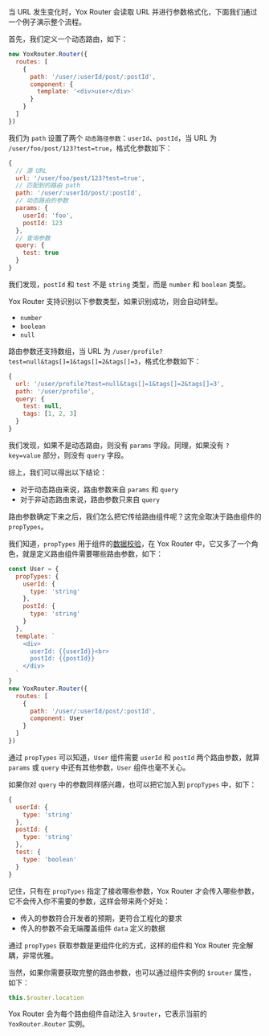 当 URL 发生变化时，Yox Router 会读取 URL 并进行参数格式化，下面我们通过一个例子演示整个流程。

首先，我们定义一个动态路由，如下：

```js
new YoxRouter.Router({
  routes: [
    {
      path: '/user/:userId/post/:postId',
      component: {
        template: '<div>user</div>'
      }
    }
  ]
})
```

我们为 `path` 设置了两个 `动态路径参数`：`userId`、`postId`，当 URL 为 `/user/foo/post/123?test=true`，格式化参数如下：

```js
{
  // 源 URL
  url: '/user/foo/post/123?test=true',
  // 匹配到的路由 path
  path: '/user/:userId/post/:postId',
  // 动态路由的参数
  params: {
    userId: 'foo',
    postId: 123
  },
  // 查询参数
  query: {
    test: true
  }
}
```

我们发现，`postId` 和 `test` 不是 `string` 类型，而是 `number` 和 `boolean` 类型。

Yox Router 支持识别以下参数类型，如果识别成功，则会自动转型。

* `number`
* `boolean`
* `null`

路由参数还支持数组，当 URL 为 `/user/profile?test=null&tags[]=1&tags[]=2&tags[]=3`，格式化参数如下：

```js
{
  url: '/user/profile?test=null&tags[]=1&tags[]=2&tags[]=3',
  path: '/user/profile',
  query: {
    test: null,
    tags: [1, 2, 3]
  }
}
```

我们发现，如果不是动态路由，则没有 `params` 字段。同理，如果没有 `?key=value` 部分，则没有 `query` 字段。

综上，我们可以得出以下结论：

* 对于动态路由来说，路由参数来自 `params` 和 `query`
* 对于非动态路由来说，路由参数只来自 `query`

路由参数确定下来之后，我们怎么把它传给路由组件呢？这完全取决于路由组件的 `propTypes`。

我们知道，`propTypes` 用于组件的[数据校验](https://yoxjs.github.io/yox/#/component?id=%e6%95%b0%e6%8d%ae%e6%a0%a1%e9%aa%8c)，在 Yox Router 中，它又多了一个角色，就是定义路由组件需要哪些路由参数，如下：

```js
const User = {
  propTypes: {
    userId: {
      type: 'string'
    },
    postId: {
      type: 'string'
    }
  },
  template: `
    <div>
      userId: {{userId}}<br>
      postId: {{postId}}
    </div>
  `
}
new YoxRouter.Router({
  routes: [
    {
      path: '/user/:userId/post/:postId',
      component: User
    }
  ]
})
```

通过 `propTypes` 可以知道，`User` 组件需要 `userId` 和 `postId` 两个路由参数，就算 `params` 或 `query` 中还有其他参数，`User` 组件也毫不关心。

如果你对 `query` 中的参数同样感兴趣，也可以把它加入到 `propTypes` 中，如下：

```js
{
  userId: {
    type: 'string'
  },
  postId: {
    type: 'string'
  },
  test: {
    type: 'boolean'
  }
}
```

记住，只有在 `propTypes` 指定了接收哪些参数，Yox Router 才会传入哪些参数，它不会传入你不需要的参数，这样会带来两个好处：

* 传入的参数符合开发者的预期，更符合工程化的要求
* 传入的参数不会无端覆盖组件 `data` 定义的数据

通过 `propTypes` 获取参数是更组件化的方式，这样的组件和 Yox Router 完全解耦，非常优雅。

当然，如果你需要获取完整的路由参数，也可以通过组件实例的 `$router` 属性，如下：

```js
this.$router.location
```

Yox Router 会为每个路由组件自动注入 `$router`，它表示当前的 `YoxRouter.Router` 实例。